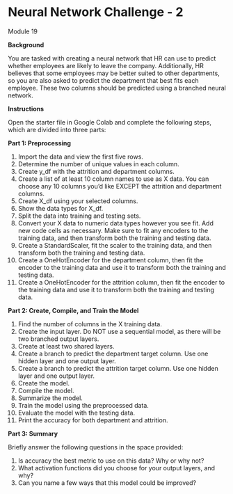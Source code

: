 # Neural Network Challenge - 2 #
Module 19 

**Background**

You are tasked with creating a neural network that HR can use to predict whether employees are likely to leave the company. Additionally, HR believes that some employees may be better suited to other departments, so you are also asked to predict the department that best fits each employee. These two columns should be predicted using a branched neural network.

**Instructions**

Open the starter file in Google Colab and complete the following steps, which are divided into three parts:

**Part 1: Preprocessing**
1. Import the data and view the first five rows.
2. Determine the number of unique values in each column.
3. Create y_df with the attrition and department columns.
4. Create a list of at least 10 column names to use as X data. You can choose any 10 columns you’d like EXCEPT the attrition and department columns.
5. Create X_df using your selected columns.
5. Show the data types for X_df.
6. Split the data into training and testing sets.
7. Convert your X data to numeric data types however you see fit. Add new code cells as necessary. Make sure to fit any encoders to the training data, and then transform both the training and testing data.
8. Create a StandardScaler, fit the scaler to the training data, and then transform both the training and testing data.
9. Create a OneHotEncoder for the department column, then fit the encoder to the training data and use it to transform both the training and testing data.
10. Create a OneHotEncoder for the attrition column, then fit the encoder to the training data and use it to transform both the training and testing data.

**Part 2: Create, Compile, and Train the Model**

1. Find the number of columns in the X training data.
2. Create the input layer. Do NOT use a sequential model, as there will be two branched output layers.
3. Create at least two shared layers.
4. Create a branch to predict the department target column. Use one hidden layer and one output layer.
5. Create a branch to predict the attrition target column. Use one hidden layer and one output layer.
6. Create the model.
7. Compile the model.
8. Summarize the model.
9. Train the model using the preprocessed data.
10. Evaluate the model with the testing data.
11. Print the accuracy for both department and attrition.

**Part 3: Summary**

Briefly answer the following questions in the space provided:
1. Is accuracy the best metric to use on this data? Why or why not?
2. What activation functions did you choose for your output layers, and why?
3. Can you name a few ways that this model could be improved?
